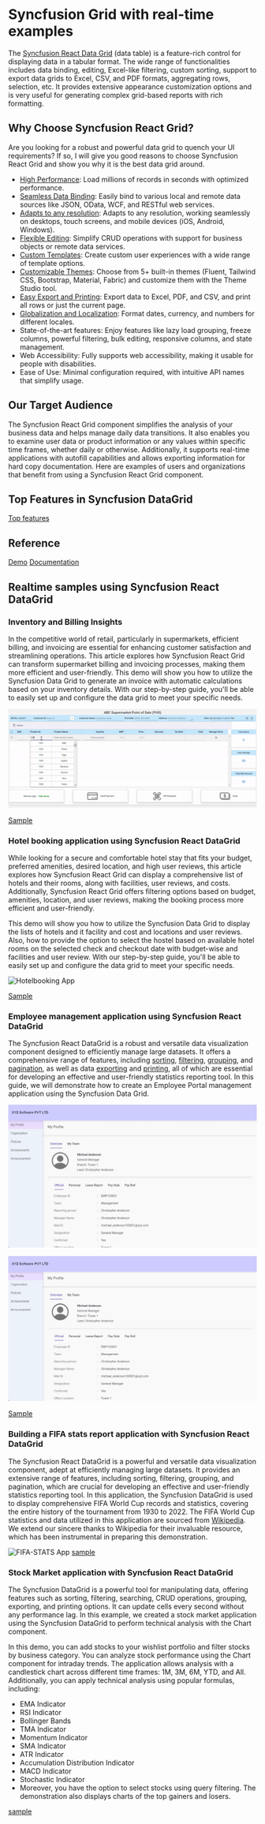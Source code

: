 # Syncfusion Grid with real-time examples
The [Syncfusion React Data Grid](https://ej2.syncfusion.com/react/demos/#/material3/grid/overview) (data table) is a feature-rich control for displaying data in a tabular format. The wide range of functionalities includes data binding, editing, Excel-like filtering, custom sorting, support to export data grids to Excel, CSV, and PDF formats, aggregating rows, selection, etc. It provides extensive appearance customization options and is very useful for generating complex grid-based reports with rich formatting.
## Why Choose Syncfusion React Grid?
Are you looking for a robust and powerful data grid to quench your UI requirements? If so, I will give you good reasons to choose Syncfusion React Grid and show you why it is the best data grid around.
-	[High Performance](https://www.syncfusion.com/react-components/react-data-grid/performance): Load millions of records in seconds with optimized performance.
-	[Seamless Data Binding](https://www.syncfusion.com/react-components/react-data-grid/data-binding): Easily bind to various local and remote data sources like JSON, OData, WCF, and RESTful web services.
-	[Adapts to any resolution](https://ej2.syncfusion.com/react/documentation/grid/adaptive): Adapts to any resolution, working seamlessly on desktops, touch screens, and mobile devices (iOS, Android, Windows).
-	[Flexible Editing](https://www.syncfusion.com/react-components/react-data-grid/editing): Simplify CRUD operations with support for business objects or remote data services.
-	[Custom Templates](https://ej2.syncfusion.com/react/documentation/grid/columns/column-template): Create custom user experiences with a wide range of template options.
- [Customizable Themes](https://ej2.syncfusion.com/themestudio/?theme=bootstrap5): Choose from 5+ built-in themes (Fluent, Tailwind CSS, Bootstrap, Material, Fabric) and customize them with the Theme Studio tool.
-	[Easy Export and Printing](https://ej2.syncfusion.com/react/documentation/grid/excel-export/excel-exporting): Export data to Excel, PDF, and CSV, and print all rows or just the current page.
-	[Globalization and Localization](https://ej2.syncfusion.com/react/documentation/grid/global-local): Format dates, currency, and numbers for different locales.
-	State-of-the-art features: Enjoy features like lazy load grouping, freeze columns, powerful filtering, bulk editing, responsive columns, and state management.
- Web Accessibility: Fully supports web accessibility, making it usable for people with disabilities.
- Ease of Use: Minimal configuration required, with intuitive API names that simplify usage.
## Our Target Audience
The Syncfusion React Grid component simplifies the analysis of your business data and helps manage daily data transitions. It also enables you to examine user data or product information or any values within specific time frames, whether daily or otherwise.
Additionally, it supports real-time applications with autofill capabilities and allows exporting information for hard copy documentation. Here are examples of users and organizations that benefit from using a Syncfusion React Grid component.
## Top Features in Syncfusion DataGrid
[Top features](https://www.syncfusion.com/blogs/post/top-5-features-react-data-grid)

## Reference 
[Demo](https://ej2.syncfusion.com/react/demos/#/material3/grid/overview)
[Documentation](https://ej2.syncfusion.com/react/documentation/grid/getting-started)

## Realtime samples using Syncfusion React DataGrid
### Inventory and Billing Insights
In the competitive world of retail, particularly in supermarkets, efficient billing, and invoicing are essential for enhancing customer satisfaction and streamlining operations. This article explores how Syncfusion React Grid can transform supermarket billing and invoicing processes, making them more efficient and user-friendly. This demo will show you how to utilize the Syncfusion Data Grid to generate an invoice with automatic calculations based on your inventory details. With our step-by-step guide, you'll be able to easily set up and configure the data grid to meet your specific needs.

![Inventory App](images/inventory-app.gif)

[Sample](https://github.com/SyncfusionExamples/react-grid-use-case-tutorial-samples/tree/master/Inventory%20Management%20and%20Invoice%20Generating) 

### Hotel booking application using Syncfusion React DataGrid
While looking for a secure and comfortable hotel stay that fits your budget, preferred amenities, desired location, and high user reviews, this article explores how Syncfusion React Grid can display a comprehensive list of hotels and their rooms, along with facilities, user reviews, and costs. Additionally, Syncfusion React Grid offers filtering options based on budget, amenities, location, and user reviews, making the booking process more efficient and user-friendly.

This demo will show you how to utilize the Syncfusion Data Grid to display the lists of hotels and it facility and cost and locations and user reviews. Also, how to provide the option to select the hostel based on available hotel rooms on the selected check and checkout date with budget-wise and facilities and user review. With our step-by-step guide, you'll be able to easily set up and configure the data grid to meet your specific needs.

![Hotelbooking App](images/hotel-app.gif)

[Sample](https://github.com/SyncfusionExamples/react-grid-use-case-tutorial-samples/tree/master/Hotel-booking-App)


### Employee management application using Syncfusion React DataGrid
The Syncfusion React DataGrid is a robust and versatile data visualization component designed to efficiently manage large datasets. It offers a comprehensive range of features, including  [sorting](https://ej2.syncfusion.com/react/documentation/grid/sorting), [filtering](https://ej2.syncfusion.com/react/documentation/grid/filtering/filtering), [grouping](https://ej2.syncfusion.com/react/documentation/grid/grouping/grouping), and [pagination](https://ej2.syncfusion.com/react/documentation/grid/paging), as well as data [exporting](https://ej2.syncfusion.com/react/documentation/grid/excel-export/excel-exporting) and [printing](https://ej2.syncfusion.com/react/documentation/grid/print), all of which are essential for developing an effective and user-friendly statistics reporting tool. In this guide, we will demonstrate how to create an Employee Portal management application using the Syncfusion Data Grid.

![Employee_Organization](images/EmployeeManagement_organization.gif)

![Employee_profile](images/EmployeeManagement_myprofile.gif)

[Sample](https://github.com/SyncfusionExamples/react-grid-use-case-tutorial-samples/tree/master/Employee_Managment_App)

### Building a FIFA stats report application with Syncfusion React DataGrid
The Syncfusion React DataGrid is a powerful and versatile data visualization component, adept at efficiently managing large datasets. It provides an extensive range of features, including sorting, filtering, grouping, and pagination, which are crucial for developing an effective and user-friendly statistics reporting tool. In this application, the Syncfusion DataGrid is used to display comprehensive FIFA World Cup records and statistics, covering the entire history of the tournament from 1930 to 2022.
The FIFA World Cup statistics and data utilized in this application are sourced from [Wikipedia](https://en.wikipedia.org/wiki/FIFA_World_Cup_records_and_statistics). We extend our sincere thanks to Wikipedia for their invaluable resource, which has been instrumental in preparing this demonstration.

![FIFA-STATS App](images/fifa.gif)
[sample](https://github.com/SyncfusionExamples/react-grid-use-case-tutorial-samples/tree/master/FIFA-STATS)

### Stock Market application with Syncfusion React DataGrid
The Syncfusion DataGrid is a powerful tool for manipulating data, offering features such as sorting, filtering, searching, CRUD operations, grouping, exporting, and printing options. It can update cells every second without any performance lag. In this example, we created a stock market application using the Syncfusion DataGrid to perform technical analysis with the Chart component.

In this demo, you can add stocks to your wishlist portfolio and filter stocks by business category. You can analyze stock performance using the Chart component for intraday trends. The application allows analysis with a candlestick chart across different time frames: 1M, 3M, 6M, YTD, and All. Additionally, you can apply technical analysis using popular formulas, including:

- EMA Indicator
- RSI Indicator
- Bollinger Bands
- TMA Indicator
- Momentum Indicator
- SMA Indicator
- ATR Indicator
- Accumulation Distribution Indicator
- MACD Indicator
- Stochastic Indicator
- Moreover, you have the option to select stocks using query filtering. The demonstration also displays charts of the top gainers and losers.
  
[sample](https://github.com/SyncfusionExamples/react-grid-use-case-tutorial-samples/tree/master/Stock-Market-Application)
